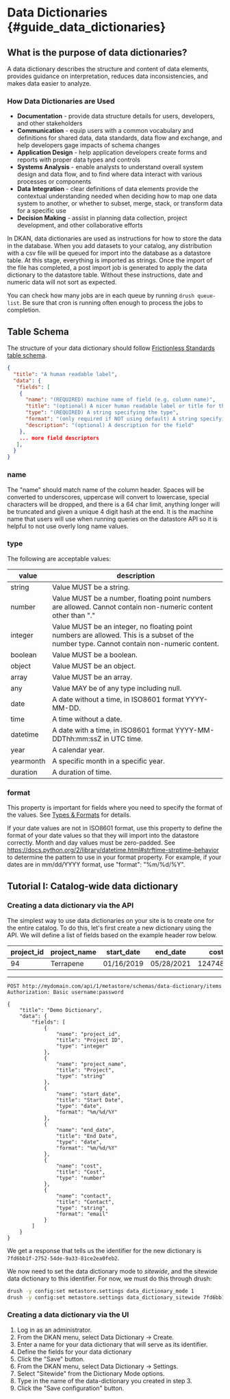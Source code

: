 # Data Dictionaries {#guide_data_dictionaries}

## What is the purpose of data dictionaries?

A data dictionary describes the structure and content of data elements, provides guidance on interpretation, reduces data inconsistencies, and makes data easier to analyze.

### How Data Dictionaries are Used

* **Documentation** - provide data structure details for users, developers, and other stakeholders
* **Communication** - equip users with a common vocabulary and definitions for shared data, data standards, data flow and exchange, and help developers gage impacts of schema changes
* **Application Design** - help application developers create forms and reports with proper data types and controls
* **Systems Analysis** - enable analysts to understand overall system design and data flow, and to find where data interact with various processes or components
* **Data Integration** - clear definitions of data elements provide the contextual understanding needed when deciding how to map one data system to another, or whether to subset, merge, stack, or transform data for a specific use
* **Decision Making** - assist in planning data collection, project development, and other collaborative efforts

In DKAN, data dictionaries are used as instructions for how to store the data in the database. When you add datasets to your catalog, any distribution with a csv file will be queued for import into the database as a datastore table. At this stage, everything is imported as strings. Once the import of the file has completed, a post import job is generated to apply the data dictionary to the datastore table. Without these instructions, date and numeric data will not sort as expected.

You can check how many jobs are in each queue by running `drush queue-list`. Be sure that cron is running often enough to process the jobs to completion.

## Table Schema
The structure of your data dictionary should follow [Frictionless Standards table schema](https://specs.frictionlessdata.io/table-schema/).

```json
{
  "title": "A human readable label",
  "data": {
   "fields": [
    {
      "name": "(REQUIRED) machine name of field (e.g. column name)",
      "title": "(optional) A nicer human readable label or title for the field",
      "type": "(REQUIRED) A string specifying the type",
      "format": "(only required if NOT using default) A string specifying a format",
      "description": "(optional) A description for the field"
    },
    ... more field descriptors
   ],
  }
}

```

### name
The "name" should match name of the column header. Spaces will be converted to underscores, uppercase will convert to lowercase, special characters will be dropped, and there is a 64 char limit, anything longer will be truncated and given a unique 4 digit hash at the end. It is the machine name that users will use when running queries on the datastore API so it is helpful to not use overly long name values.

### type
The following are acceptable values:

| value | description |
| - | - |
| string | Value MUST be a string. |
| number | Value MUST be a number, floating point numbers are allowed. Cannot contain non-numeric content other than "." |
| integer | Value MUST be an integer, no floating point numbers are allowed. This is a subset of the number type. Cannot contain non-numeric content. |
| boolean | Value MUST be a boolean. |
| object | Value MUST be an object. |
| array | Value MUST be an array. |
| any | Value MAY be of any type including null. |
| date | A date without a time, in ISO8601 format YYYY-MM-DD. |
| time | A time without a date. |
| datetime | A date with a time, in ISO8601 format YYYY-MM-DDThh:mm:ssZ in UTC time. |
| year | A calendar year. |
| yearmonth | A specific month in a specific year. |
| duration | A duration of time. |

### format
This property is important for fields where you need to specify the format of the values. See [Types & Formats](https://specs.frictionlessdata.io/table-schema/#types-and-formats) for details.

If your date values are not in ISO8601 format, use this property to define the format of your date values so that they will import into the datastore correctly. Month and day values must be zero-padded. See https://docs.python.org/2/library/datetime.html#strftime-strptime-behavior to determine the pattern to use in your format property. For example, if your dates are in mm/dd/YYYY format, use "format": "%m/%d/%Y".

## Tutorial I: Catalog-wide data dictionary

### Creating a data dictionary via the API
The simplest way to use data dictionaries on your site is to create one for the entire catalog. To do this, let's first create a new dictionary using the API. We will define a list of fields based on the example header row below.

| project_id | project_name | start_date | end_date | cost | contact |
| -- | -- | -- | -- | -- | -- |
| 94 | Terrapene | 01/16/2019 | 05/28/2021 | 124748.34 | `info@example.com` |

---

```http
POST http://mydomain.com/api/1/metastore/schemas/data-dictionary/items
Authorization: Basic username:password

{
    "title": "Demo Dictionary",
    "data": {
        "fields": [
            {
                "name": "project_id",
                "title": "Project ID",
                "type": "integer"
            },
            {
                "name": "project_name",
                "title": "Project",
                "type": "string"
            },
            {
                "name": "start_date",
                "title": "Start Date",
                "type": "date",
                "format": "%m/%d/%Y"
            },
            {
                "name": "end_date",
                "title": "End Date",
                "type": "date",
                "format": "%m/%d/%Y"
            },
            {
                "name": "cost",
                "title": "Cost",
                "type": "number"
            },
            {
                "name": "contact",
                "title": "Contact",
                "type": "string",
                "format": "email"
            }
        ]
    }
}
```

We get a response that tells us the identifier for the new dictionary is `7fd6bb1f-2752-54de-9a33-81ce2ea0feb2`.

We now need to set the data dictionary mode to _sitewide_, and the sitewide data dictionary to this identifier. For now, we must do this through drush:

```sh
drush -y config:set metastore.settings data_dictionary_mode 1
drush -y config:set metastore.settings data_dictionary_sitewide 7fd6bb1f-2752-54de-9a33-81ce2ea0feb2
```

### Creating a data dictionary via the UI
1. Log in as an administrator.
2. From the DKAN menu, select Data Dictionary -> Create.
3. Enter a name for your data dictionary that will serve as its identifier.
4. Define the fields for your data dictionary
5. Click the "Save" button.
6. From the DKAN menu, select Data Dictionary -> Settings.
7. Select "Sitewide" from the Dictionary Mode options.
8. Type in the name of the data-dictionary you created in step 3.
9. Click the "Save configuration" button.
